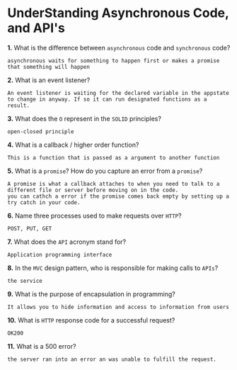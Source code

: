# UnderStanding Asynchronous Code, and API's

**1.** What is the difference between `asynchronous` code and `synchronous` code?
<!-- enter you answer in the space below -->
```
asynchronous waits for something to happen first or makes a promise that something will happen
```
**2.** What is an event listener?
<!-- enter you answer in the space below -->
```
An event listener is waiting for the declared variable in the appstate to change in anyway. If so it can run designated functions as a result.
```
**3.** What does the `O` represent in the `SOLID` principles?
<!-- enter you answer in the space below -->


```
open-closed principle
```
**4.** What is a callback / higher order function?
<!-- enter you answer in the space below -->
```
This is a function that is passed as a argument to another function

```
**5.** What is a `promise`? How do you capture an error from a `promise`?
<!-- enter you answer in the space below -->
```
A promise is what a callback attaches to when you need to talk to a different file or server before moving on in the code.
you can cathch a error if the promise comes back empty by setting up a try catch in your code.
```
**6.** Name three processes used to make requests over `HTTP`?
<!-- enter you answer in the space below -->
```
POST, PUT, GET
```
**7.** What does the `API` acronym stand for?
<!-- enter you answer in the space below -->
```
Application programming interface
```
**8.** In the `MVC` design pattern, who is responsible for making calls to `APIs`?
<!-- enter you answer in the space below -->
```
the service
```
**9.** What is the purpose of encapsulation in programming?
<!-- enter you answer in the space below -->
```
It allows you to hide information and access to information from users
```
**10.** What is `HTTP` response code for a successful request?
<!-- enter you answer in the space below -->
```
OK200
```
**11.** What is a 500 error?
<!-- enter you answer in the space below -->
```
the server ran into an error an was unable to fulfill the request.

```
